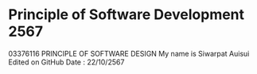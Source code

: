 # Principle of Software Development 2567
03376116 PRINCIPLE OF SOFTWARE DESIGN
My name is Siwarpat Auisui
Edited on GitHub
Date : 22/10/2567